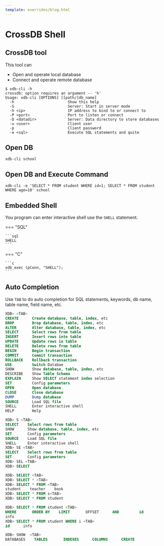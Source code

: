 ```yaml
---
template: overrides/blog.html
---
```


# CrossDB Shell

## CrossDB tool

This tool can

- Open and operate local database
- Connect and operate remote database
<!--
- Work as standalone database server
-->

```
$ xdb-cli -h
crossdb: option requires an argument -- 'h'
Usage: xdb-cli [OPTIONS] [[path/]db_name]
  -h                        Show this help
  -S                        Server: Start in server mode
  -h <ip>                   IP address to bind to or connect to
  -P <port>                 Port to listen or connect
  -D <datadir>              Server: Data directory to store databases
  -u <user>                 Client user
  -p              			Client password
  -e <sql>                  Execute SQL statements and quite
```

## Open DB

```
xdb-cli school
```

## Open DB and Execute Command

```
xdb-cli -e 'SELECT * FROM student WHERE id=1; SELECT * FROM student WHERE age=10' school
```

## Embedded Shell

You program can enter interactive shell use the `SHELL` statement.

=== "SQL"

	```sql
	SHELL
	```

=== "C"

	```c
	xdb_exec (pConn, "SHELL");
	```

## Auto Completion

Use `TAB` to do auto completion for SQL statements, keywords, db name, table name, field name, etc.

```sql
XDB> <TAB>
CREATE      Create database, table, index, etc
DROP        Drop database, table, index, etc
ALTER       Alter database, table, index, etc
SELECT      Select rows from table
INSERT      Insert rows into table
UPDATE      Update rows in table
DELETE      Delete rows from table
BEGIN       Begin transaction
COMMIT      Commit transaction
ROLLBACK    Rollback transaction
USE         Switch Databae
SHOW        Show database, table, index, etc
DESCRIBE    Show Table Schema
EXPLAIN     Show SELECT statement index selection
SET         Config parameters
OPEN        Open database
CLOSE       Close database
DUMP        Dump database
SOURCE      Load SQL file
SHELL       Enter interactive shell
HELP        Help
```

```sql
XDB> S <TAB>
SELECT    Select rows from table
SHOW      Show database, table, index, etc
SET       Config parameters
SOURCE    Load SQL file
SHELL     Enter interactive shell
XDB> SE <TAB>
SELECT    Select rows from table
SET       Config parameters
XDB> SEL <TAB>
XDB> SELECT
```

```sql
XDB> SELECT <TAB>
XDB> SELECT * <TAB>
XDB> SELECT * FROM <TAB>
student    teacher    book
XDB> SELECT * FROM s<TAB>
XDB> SELECT * FROM student
```

```sql
XDB> SELECT * FROM student <TAB>
WHERE       ORDER BY    LIMIT       OFFSET      AND         id          name        age         class       score
info
XDB> SELECT * FROM student WHERE i <TAB>
id      info
```

```sql
XDB> SHOW  <TAB>
DATABASES    TABLES       INDEXES      COLUMNS      CREATE
```
